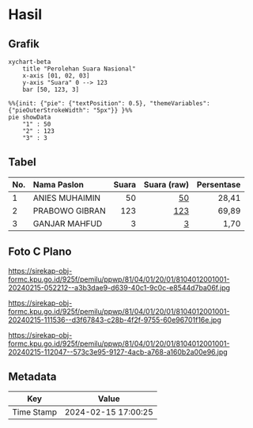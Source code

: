 # Hasil

## Grafik

```mermaid
xychart-beta
    title "Perolehan Suara Nasional"
    x-axis [01, 02, 03]
    y-axis "Suara" 0 --> 123
    bar [50, 123, 3]
```

```mermaid
%%{init: {"pie": {"textPosition": 0.5}, "themeVariables": {"pieOuterStrokeWidth": "5px"}} }%%
pie showData
    "1" : 50
    "2" : 123
    "3" : 3
```

## Tabel

| No. | Nama Paslon    | Suara | Suara (raw) | Persentase |
|:--- |:-------------- | -----:| -----------:| ----------:|
| 1   | ANIES MUHAIMIN | 50    | [50][p-1]   | 28,41      |
| 2   | PRABOWO GIBRAN | 123   | [123][p-2]  | 69,89      |
| 3   | GANJAR MAHFUD  | 3     | [3][p-3]    | 1,70       |


[p-1]: https://github.com/gigit-pemilu/pemilu-2024/blob/main/pilpres/hitung-suara/sub/81-maluku/sub/04-buru/sub/01-namlea/sub/2001-namlea/sub/001-tps/sub/paslon-1.txt
[p-2]: https://github.com/gigit-pemilu/pemilu-2024/blob/main/pilpres/hitung-suara/sub/81-maluku/sub/04-buru/sub/01-namlea/sub/2001-namlea/sub/001-tps/sub/paslon-2.txt
[p-3]: https://github.com/gigit-pemilu/pemilu-2024/blob/main/pilpres/hitung-suara/sub/81-maluku/sub/04-buru/sub/01-namlea/sub/2001-namlea/sub/001-tps/sub/paslon-3.txt

## Foto C Plano

https://sirekap-obj-formc.kpu.go.id/925f/pemilu/ppwp/81/04/01/20/01/8104012001001-20240215-052212--a3b3dae9-d639-40c1-9c0c-e8544d7ba06f.jpg

https://sirekap-obj-formc.kpu.go.id/925f/pemilu/ppwp/81/04/01/20/01/8104012001001-20240215-111536--d3f67843-c28b-4f2f-9755-60e96701f16e.jpg

https://sirekap-obj-formc.kpu.go.id/925f/pemilu/ppwp/81/04/01/20/01/8104012001001-20240215-112047--573c3e95-9127-4acb-a768-a160b2a00e96.jpg


## Metadata

| Key        | Value               |
| ---------- | ------------------- |
| Time Stamp | 2024-02-15 17:00:25 |



